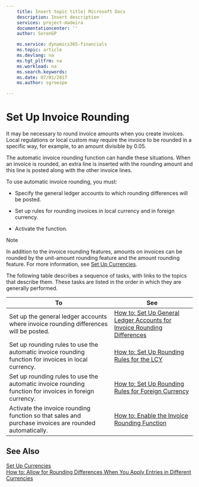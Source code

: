 ```yaml
---
    title: Insert topic title| Microsoft Docs
    description: Insert description
    services: project-madeira
    documentationcenter: ''
    author: SorenGP

    ms.service: dynamics365-financials
    ms.topic: article
    ms.devlang: na
    ms.tgt_pltfrm: na
    ms.workload: na
    ms.search.keywords:
    ms.date: 07/01/2017
    ms.author: sgroespe

---
```

# Set Up Invoice Rounding
It may be necessary to round invoice amounts when you create invoices. Local regulations or local custom may require the invoice to be rounded in a specific way, for example, to an amount divisible by 0.05.  
  
 The automatic invoice rounding function can handle these situations. When an invoice is rounded, an extra line is inserted with the rounding amount and this line is posted along with the other invoice lines.  
  
 To use automatic invoice rounding, you must:  
  
-   Specify the general ledger accounts to which rounding differences will be posted.  
  
-   Set up rules for rounding invoices in local currency and in foreign currency.  
  
-   Activate the function.  
  
> [!NOTE]  
>  In addition to the invoice rounding features, amounts on invoices can be rounded by the unit-amount rounding feature and the amount rounding feature. For more information, see [Set Up Currencies](../set-up-currencies.md).  
  
 The following table describes a sequence of tasks, with links to the topics that describe them. These tasks are listed in the order in which they are generally performed.  
  
|**To**|**See**|  
|------------|-------------|  
|Set up the general ledger accounts where invoice rounding differences will be posted.|[How to: Set Up General Ledger Accounts for Invoice Rounding Differences](../how-to-set-up-general-ledger-accounts-for-invoice-rounding-differences.md)|  
|Set up rounding rules to use the automatic invoice rounding function for invoices in local currency.|[How to: Set Up Rounding Rules for the LCY](../how-to-set-up-rounding-rules-for-the-lcy.md)|  
|Set up rounding rules to use the automatic invoice rounding function for invoices in foreign currency.|[How to: Set Up Rounding Rules for Foreign Currency](../how-to-set-up-rounding-rules-for-foreign-currency.md)|  
|Activate the invoice rounding function so that sales and purchase invoices are rounded automatically.|[How to: Enable the Invoice Rounding Function](../how-to-enable-the-invoice-rounding-function.md)|  
  
## See Also  
 [Set Up Currencies](../set-up-currencies.md)   
 [How to: Allow for Rounding Differences When You Apply Entries in Different Currencies](../how-to-allow-for-rounding-differences-when-you-apply-entries-in-different-currencies.md)